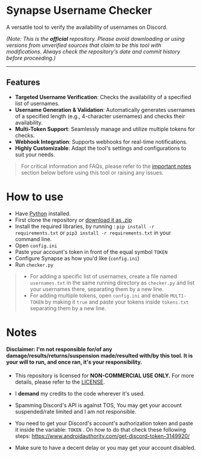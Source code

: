 # Synapse Username Checker

A versatile tool to verify the availability of usernames on Discord.

*(Note: This is the **official** repository. Please avoid downloading or using versions from unverified sources that claim to be this tool with modifications. Always check the repository's date and commit history before proceeding.)*

---

## Features

- **Targeted Username Verification**: Checks the availability of a specified list of usernames.
- **Username Generation & Validation**: Automatically generates usernames of a specified length (e.g., 4-character usernames) and checks their availability.
- **Multi-Token Support**: Seamlessly manage and utilize multiple tokens for checks.
- **Webhook Integration**: Supports webhooks for real-time notifications.
- **Highly Customizable**: Adapt the tool's settings and configurations to suit your needs.

> For critical information and FAQs, please refer to the <a href=#important-notes>important notes</a> section below before using this tool or raising any issues.

# How to use
- Have <a href="https://www.python.org/">Python</a> installed.
- First clone the repository or <a href="https://github.com/giiovi/synapse-name-checker/archive/refs/tags/discord.zip">download it as .zip</a>
- Install the required libraries, by running : ```pip install -r requirements.txt``` or `pip3 install -r requirements.txt` in your command line.
- Open `config.ini`
- Paste your account's token in front of the equal symbol `TOKEN`
- Configure Synapse as how you'd like (`config.ini`)
- Run `checker.py` 

> - For adding a specific list of usernames, create a file named `usernames.txt` in the same running directory as `checker.py` and list your usernames there, separating them by a new line.
> - For adding multiple tokens, open `config.ini` and enable `MULTI-TOKEN` by making it `true` and paste your tokens inside `tokens.txt` separating them by a new line.


# Notes
#### Disclaimer: I'm not responsible for/of any damage/results/returns/suspension made/resulted with/by this tool. It is your will to run, and once ran, it's your responsibility.

- This repository is licensed for **NON-COMMERCIAL USE ONLY.** For more details, please refer to the [LICENSE](https://github.com/giiovi/synapse-name-checker/blob/main/LICENSE).


- I **demand** my credits to the code wherever it's used.
- Spamming Discord's API is against TOS, You may get your account suspended/rate limited and I am not responsible.
- You need to get your Discord's account's authorization token and paste it inside the variable: `TOKEN` . On how to do that check these following steps: https://www.androidauthority.com/get-discord-token-3149920/
- Make sure to have a decent delay or you may get your account disabled. 


